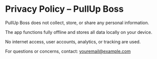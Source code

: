# Privacy Policy – PullUp Boss

PullUp Boss does not collect, store, or share any personal information.

The app functions fully offline and stores all data locally on your device.

No internet access, user accounts, analytics, or tracking are used.

For questions or concerns, contact: youremail@example.com
